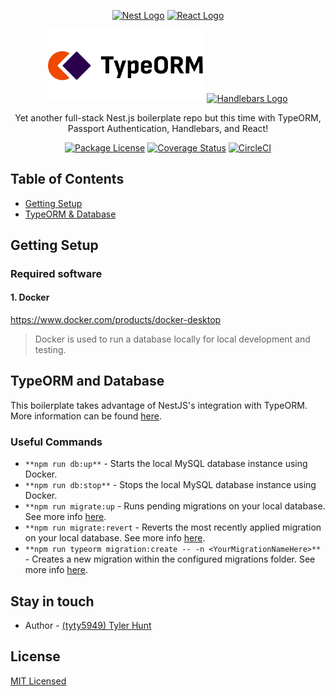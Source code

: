 <p align="center">
  <a href="http://nestjs.com/" target="blank"><img src="https://nestjs.com/img/logo_text.svg" width="250" alt="Nest Logo" /></a>
  <a href="https://reactjs.org/" target="blank"><img src="https://logos-download.com/wp-content/uploads/2016/09/React_logo_wordmark.png" width="250" alt="React Logo" /></a>
</p>
<p align="center" display="inline-block" vertical-align="middle">
  <a href="https://typeorm.io/#/" target="blank"><img src="https://github.com/typeorm/typeorm/raw/master/resources/logo_big.png" width="250" alt="TypeORM Logo" /></a>
  <a href="https://handlebarsjs.com/" target="blank"><img src="https://i0.wp.com/blog.fossasia.org/wp-content/uploads/2017/07/handlebars-js.png" width="200" alt="Handlebars Logo" /></a>
</p>

[travis-image]: https://api.travis-ci.org/nestjs/nest.svg?branch=master
[travis-url]: https://travis-ci.org/nestjs/nest
[linux-image]: https://img.shields.io/travis/nestjs/nest/master.svg?label=linux
[linux-url]: https://travis-ci.org/nestjs/nest

<p align="center">Yet another full-stack Nest.js boilerplate repo but this time with TypeORM, Passport Authentication, Handlebars, and React!</p>
<p align="center">
  <a href="https://opensource.org/licenses/MIT"><img src="https://img.shields.io/github/license/tyty5949/nestjs-boilerplate" alt="Package License" /></a>
  <a href='https://coveralls.io/github/tyty5949/nestjs-boilerplate?branch=master'><img src='https://coveralls.io/repos/github/tyty5949/nestjs-boilerplate/badge.svg?branch=master' alt='Coverage Status' /></a>
  <a href=''><img src="https://circleci.com/gh/tyty5949/nestjs-boilerplate.svg?style=shield" alt="CircleCI" /></a>
</p>

## Table of Contents

<!--ts-->

- [Getting Setup](#getting-setup)
- [TypeORM & Database](#typeorm-and-database)

<!--te-->

## Getting Setup

### Required software

#### 1. Docker

https://www.docker.com/products/docker-desktop

> Docker is used to run a database locally for local development and testing.

## TypeORM and Database

This boilerplate takes advantage of NestJS's integration with TypeORM. More information can be found [here](https://docs.nestjs.com/techniques/database#typeorm-integration).

### Useful Commands

- `**npm run db:up**` - Starts the local MySQL database instance using Docker.
- `**npm run db:stop**` - Stops the local MySQL database instance using Docker.
- `**npm run migrate:up` - Runs pending migrations on your local database. See more info [here](https://typeorm.io/#/migrations).
- `**npm run migrate:revert` - Reverts the most recently applied migration on your local database. See more info [here](https://typeorm.io/#/migrations).
- `**npm run typeorm migration:create -- -n <YourMigrationNameHere>**` - Creates a new migration within the configured migrations folder. See more info [here](https://typeorm.io/#/migrations/creating-a-new-migration).

## Stay in touch

- Author - [(tyty5949) Tyler Hunt](https://tylerhunt.io)

## License

[MIT Licensed](LICENSE)
